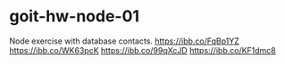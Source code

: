 # goit-hw-node-01
Node exercise with database contacts.
https://ibb.co/FqBp1YZ
https://ibb.co/WK63pcK
https://ibb.co/99qXcJD
https://ibb.co/KF1dmc8
